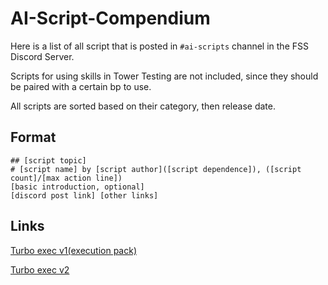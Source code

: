 # AI-Script-Compendium
Here is a list of all script that is posted in `#ai-scripts` channel in the FSS Discord Server.

Scripts for using skills in Tower Testing are not included, since they should be paired with a certain bp to use.

All scripts are sorted based on their category, then release date.

## Format
```
## [script topic]
# [script name] by [script author]([script dependence]), ([script count]/[max action line])
[basic introduction, optional]
[discord post link] [other links]
```

## Links
[Turbo exec v1(execution pack)](https://github.com/Xenos6666/TPT2_scripts/blob/main/common/execution_stack/README.md)

[Turbo exec v2](https://github.com/Xenos6666/TPT2_scripts/blob/main/common/turbo_exec/README.md)
